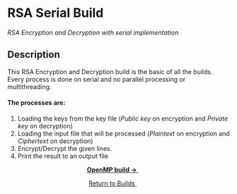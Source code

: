 # RSA Serial Build
*RSA Encryption and Decryption with serial implementation*

## Description
This RSA Encryption and Decryption build is the basic of all the builds. Every process is done on serial and no parallel processing or multithreading.

#### The processes are:
1. Loading the keys from the key file (*Public key* on encryption and *Private key* on decryption)
2. Loading the input file that will be processed (*Plaintext* on encryption and *Ciphertext* on decryption)
3. Encrypt/Decrypt the given lines.
4. Print the result to an output file


<p align="center">
	<a href="https://github.com/ReinhartC/Parallel-RSA-on-Raspberry-Pi/tree/master/Builds/MPI">
		<b>OpenMP build →</b>
	</a>  
</p>
<p align="center">
    <a href="https://github.com/ReinhartC/Parallel-RSA-on-Raspberry-Pi/tree/master/Builds">
        Return to Builds
    </a>  
</p>